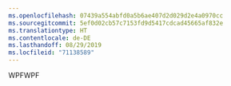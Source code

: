 ```yaml
---
ms.openlocfilehash: 07439a554abfd0a5b6ae407d2d029d2e4a0970cc
ms.sourcegitcommit: 5ef0d02cb57c7153fd9d5417cdcad45665af832e
ms.translationtype: HT
ms.contentlocale: de-DE
ms.lasthandoff: 08/29/2019
ms.locfileid: "71138589"
---
```

<span data-ttu-id="bc063-101">WPF</span><span class="sxs-lookup"><span data-stu-id="bc063-101">WPF</span></span>